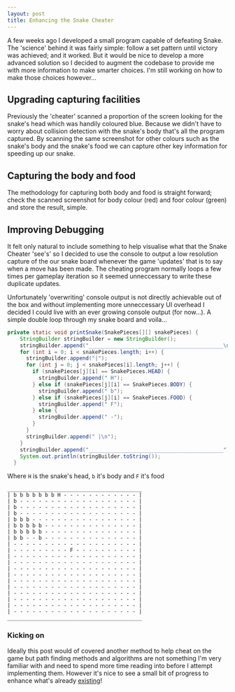 ```yaml
---
layout: post
title: Enhancing the Snake Cheater
---
```


A few weeks ago I developed a small program capable of defeating Snake. The 'science' behind it was fairly simple: follow a set pattern until victory was achieved; and it worked. But it would be nice to develop a more advanced solution so I decided to augment the codebase to provide me with more information to make smarter choices. I'm still working on how to make those choices however...

## Upgrading capturing facilities

Previously the 'cheater' scanned a proportion of the screen looking for the snake's head which was handily coloured blue. Because we didn't have to worry about collision detection with the snake's body that's all the program captured. By scanning the same screenshot for other colours such as the snake's body and the snake's food we can capture other key information for speeding up our snake.

## Capturing the body and food

The methodology for capturing both body and food is straight forward; check the scanned screenshot for body colour (red) and foor colour (green) and store the result, simple.

## Improving Debugging

It felt only natural to include something to help visualise what that the Snake Cheater 'see's' so I decided to use the console to output a low resolution capture of the our snake board whenever the game 'updates' that is to say when a move has been made. The cheating program normally loops a few times per gameplay iteration so it seemed unneccessary to write these duplicate updates.

Unfortunately 'overwriting' console output is not directly achievable out of the box and without implementing more unneccessary UI overhead I decided I could live with an ever growing console output (for now...). A simple double loop through my snake board and voila...

```java
private static void printSnake(SnakePieces[][] snakePieces) {
    StringBuilder stringBuilder = new StringBuilder();
    stringBuilder.append("___________________________________________\n");
    for (int i = 0; i < snakePieces.length; i++) {
      stringBuilder.append("|");
      for (int j = 0; j < snakePieces[i].length; j++) {
        if (snakePieces[j][i] == SnakePieces.HEAD) {
          stringBuilder.append(" H");
        } else if (snakePieces[j][i] == SnakePieces.BODY) {
          stringBuilder.append(" b");
        } else if (snakePieces[j][i] == SnakePieces.FOOD) {
          stringBuilder.append(" F");
        } else {
          stringBuilder.append(" -");
        }
      }
      stringBuilder.append(" |\n");
    }
    stringBuilder.append("___________________________________________");
    System.out.println(stringBuilder.toString());
  }
```

Where `H` is the snake's head, `b` it's body and `F` it's food 

```text
___________________________________________
| b b b b b b b H - - - - - - - - - - - - |
| b - - - - - - - - - - - - - - - - - - - |
| b - - - - - - - - - - - - - - - - - - - |
| b - - - - - - - - - - - - - - - - - - - |
| b b b - - - - - - - - - - - - - - - - - |
| b b b b b - - - - - - - - - - - - - - - |
| b b b b b - - - - - - - - - - - - - - - |
| b b - - b - - - - - - - - - - - - - - - |
| - - - - - - - - - - - - - - - - - - - - |
| - - - - - - - - - F - - - - - - - - - - |
| - - - - - - - - - - - - - - - - - - - - |
| - - - - - - - - - - - - - - - - - - - - |
| - - - - - - - - - - - - - - - - - - - - |
| - - - - - - - - - - - - - - - - - - - - |
| - - - - - - - - - - - - - - - - - - - - |
| - - - - - - - - - - - - - - - - - - - - |
| - - - - - - - - - - - - - - - - - - - - |
| - - - - - - - - - - - - - - - - - - - - |
| - - - - - - - - - - - - - - - - - - - - |
| - - - - - - - - - - - - - - - - - - - - |
___________________________________________
```

### Kicking on

Ideally this post would of covered another method to help cheat on the game but path finding methods and algorithms are not something I'm very familiar with and need to spend more time reading into before I attempt implementing them. However it's nice to see a small bit of progress to enhance what's already [existing](https://github.com/sgregory8/snake-cheater)!

